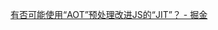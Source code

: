 [有否可能使用“AOT”预处理改进JS的“JIT”？ - 掘金](https://juejin.cn/post/7250383386183778341?searchId=202307231114067D287D237B2C71E5CC54)